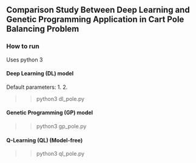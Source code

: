 ## Comparison Study Between Deep Learning and Genetic Programming Application in Cart Pole Balancing Problem

### How to run
Uses python 3

#### Deep Learning (DL) model
Default parameters:
1.
2.
>> python3 dl_pole.py

#### Genetic Programming (GP) model
>> python3 gp_pole.py


#### Q-Learning (QL) (Model-free)
>> python3 ql_pole.py

